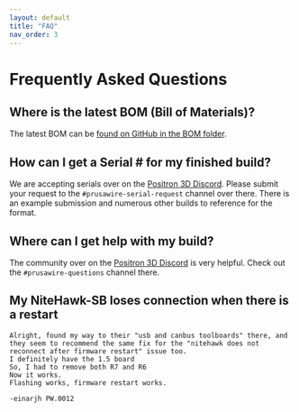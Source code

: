 ```yaml
---
layout: default
title: "FAQ"
nav_order: 3
---
```


# Frequently Asked Questions

## Where is the latest BOM (Bill of Materials)?

The latest BOM can be [found on GitHub in the BOM folder](https://github.com/Positron3D/Prusawire/tree/main/BOM).

## How can I get a Serial # for my finished build?

We are accepting serials over on the [Positron 3D Discord](https://discord.com/invite/positron). Please submit your request to the `#prusawire-serial-request` channel over there.  There is an example submission and numerous other builds to reference for the format.

## Where can I get help with my build?

The community over on the [Positron 3D Discord](https://discord.com/invite/positron) is very helpful.  Check out the `#prusawire-questions` channel there.

## My NiteHawk-SB loses connection when there is a restart

```
Alright, found my way to their "usb and canbus toolboards" there, and they seem to recommend the same fix for the "nitehawk does not reconnect after firmware restart" issue too.
I definitely have the 1.5 board
So, I had to remove both R7 and R6
Now it works.
Flashing works, firmware restart works.

-einarjh PW.0012
```